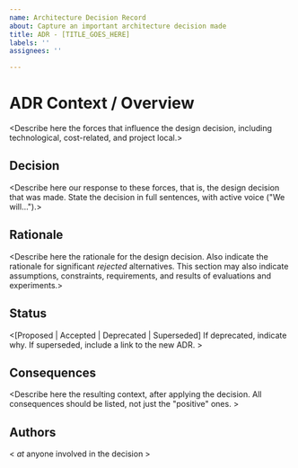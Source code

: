 ```yaml
---
name: Architecture Decision Record
about: Capture an important architecture decision made
title: ADR - [TITLE_GOES_HERE]
labels: ''
assignees: ''

---
```


# ADR Context / Overview
<Describe here the forces that influence the design decision, including technological, cost-related, and project local.>

## Decision 
<Describe here our response to these forces, that is, the design decision that was made. State the decision in full sentences, with active voice ("We will...").>

## Rationale 
<Describe here the rationale for the design decision. Also indicate the rationale for significant *rejected* alternatives. This section may also indicate assumptions, constraints, requirements, and results of evaluations and experiments.>

## Status
<[Proposed | Accepted | Deprecated | Superseded]
If deprecated, indicate why. If superseded, include a link to the new ADR. >

## Consequences
<Describe here the resulting context, after applying the decision. All consequences should be listed, not just the "positive" ones. >

## Authors
< _at_ anyone involved in the decision >
